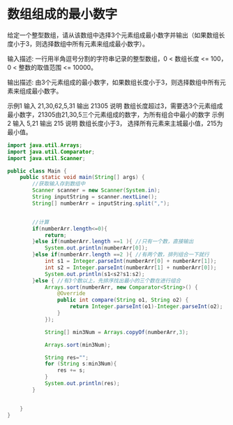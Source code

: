 # 数组组成的最小数字

给定一个整型数组，请从该数组中选择3个元素组成最小数字并输出（如果数组长度小于3，则选择数组中所有元素来组成最小数字）。

输入描述:
一行用半角逗号分割的字符串记录的整型数组，0 < 数组长度 <= 100，0 < 整数的取值范围 <= 10000。

输出描述:
由3个元素组成的最小数字，如果数组长度小于3，则选择数组中所有元素来组成最小数字。

示例1
输入
21,30,62,5,31
输出
21305
说明
数组长度超过3，需要选3个元素组成最小数字，21305由21,30,5三个元素组成的数字，为所有组合中最小的数字
示例2
输入
5,21
输出
215
说明
数组长度小于3， 选择所有元素来主城最小值，215为最小值。

```java
import java.util.Arrays;
import java.util.Comparator;
import java.util.Scanner;

public class Main {
    public static void main(String[] args) {
        //获取输入存到数组中
        Scanner scanner = new Scanner(System.in);
        String inputString = scanner.nextLine();
        String[] numberArr = inputString.split(",");


        //计算
        if(numberArr.length<=0){
            return;
        }else if(numberArr.length ==1 ){ //只有一个数，直接输出
            System.out.println(numberArr[0]);
        }else if(numberArr.length ==2 ){ //有两个数，排列组合一下就行
            int s1 = Integer.parseInt(numberArr[0] + numberArr[1]);
            int s2 = Integer.parseInt(numberArr[1] + numberArr[0]);
            System.out.println(s1<s2?s1:s2);
        }else { //有3个数以上，先排序找出最小的三个数在进行组合
            Arrays.sort(numberArr, new Comparator<String>() {
                @Override
                public int compare(String o1, String o2) {
                    return Integer.parseInt(o1)-Integer.parseInt(o2);
                }
            });

            String[] min3Num = Arrays.copyOf(numberArr,3);

            Arrays.sort(min3Num);

            String res="";
            for (String s:min3Num){
                res += s;
            }
            System.out.println(res);
        }


    }
}
```


